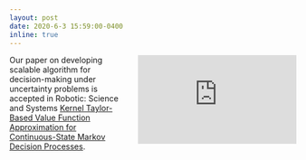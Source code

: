 ```yaml
---
layout: post
date: 2020-6-3 15:59:00-0400
inline: true
---
```

<div style="width: 100%;">
    <div style="width: 40%; float: left;"> 
        Our paper on developing scalable algorithm for decision-making under uncertainty problems is accepted in Robotic: Science and Systems
        <a href="https://arxiv.org/pdf/2006.02008">Kernel Taylor-Based Value Function Approximation for Continuous-State Markov Decision Processes</a>.
    </div>
    <div style="width: 55%; float: right"> 
        <iframe width="280" height="157" src="https://drive.google.com/file/d/1NVb98xR2066Jg9Ua2_NfEMjoqsHgIlix/preview" title="YouTube video player" frameborder="0" allow="accelerometer; autoplay; clipboard-write; encrypted-media; gyroscope; picture-in-picture" allowfullscreen></iframe>
    </div>
</div>